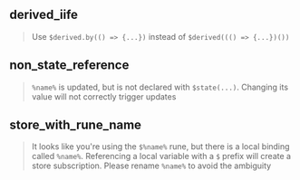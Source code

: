 ## derived_iife

> Use `$derived.by(() => {...})` instead of `$derived((() => {...})())`

## non_state_reference

> `%name%` is updated, but is not declared with `$state(...)`. Changing its value will not correctly trigger updates

## store_with_rune_name

> It looks like you're using the `$%name%` rune, but there is a local binding called `%name%`. Referencing a local variable with a `$` prefix will create a store subscription. Please rename `%name%` to avoid the ambiguity
